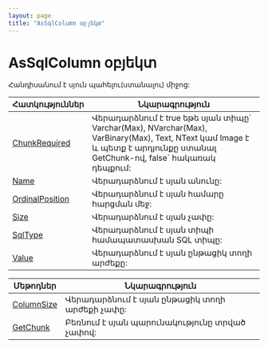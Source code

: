 ```yaml
---
layout: page
title: "AsSqlColumn օբյեկտ"
---
```


# AsSqlColumn օբյեկտ 

Հանդիսանում է սյուն պահելու(ստանալու) միջոց:

| Հատկություններ | Նկարագրություն |
|--|--|
| [ChunkRequired](AsSqlColumn/ChunkRequired.md) | Վերադարձնում է true եթե սյան տիպը\` Varchar(Max), NVarchar(Max), VarBinary(Max), Text, NText կամ Image է և պետք է արդյունքը ստանալ GetChunk-ով, false\` հակառակ դեպքում: |
| [Name](AsSqlColumn/Name.md) | Վերադարձնում է սյան անունը:|
| [OrdinalPosition](AsSqlColumn/OrdinalPosition.md) | Վերադարձնում է սյան համարը հարցման մեջ:|
| [Size](AsSqlColumn/Size.md) | Վերադարձնում է սյան չափը:|
| [SqlType](AsSqlColumn/SqlType.md) | Վերադարձնում է սյան տիպի համապատասխան SQL տիպը:|
| [Value](AsSqlColumn/Value.md) | Վերադարձնում է սյան ընթացիկ տողի արժեքը:|



| Մեթոդներ | Նկարագրություն |
|--|--|
| [ColumnSize](AsSqlColumn/ColumnSize.md) | Վերադարձնում է սյան ընթացիկ տողի արժեքի չափը:|
| [GetChunk](AsSqlColumn/GetChunk.md) | Բեռնում է սյան պարունակությունը տրված չափով:|